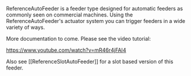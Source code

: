 ReferenceAutoFeeder is a feeder type designed for automatic feeders as commonly seen on commercial machines. Using the ReferenceAutoFeeder's actuator system you can trigger feeders in a wide variety of ways.

More documentation to come. Please see the video tutorial:

https://www.youtube.com/watch?v=mR46r4jFAI4

Also see [[ReferenceSlotAutoFeeder]] for a slot based version of this feeder.
